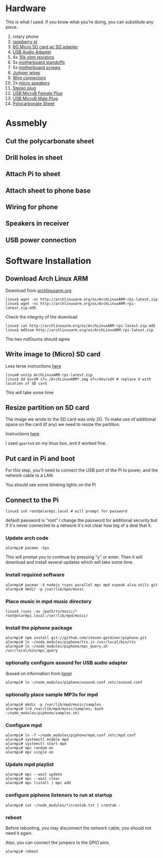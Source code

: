 # Hardware

This is what I used.  If you know what you're doing, you can
substitute any piece.

1. rotary phone
2. [raspberry pi](http://www.raspberrypi.org/buy/)
1. [8G Micro SD card w/ SD adapter](http://www.adafruit.com/products/1294)
1. [USB Audio Adapter](http://www.adafruit.com/products/1475)
2. 4x [10k ohm resistors](http://www.radioshack.com/product/index.jsp?productId=2062330)
2. 5x [motherboard standoffs](http://www.amazon.com/StarTech-Replacement-Mounting-Metal-Standoff/dp/B00213K9MI/ref=sr_1_14?ie=UTF8&qid=1404781167&sr=8-14&keywords=motherboard+standoffs)
3. 5x [motherboard screws](http://www.amazon.com/StarTech-Mounting-Computer-4-Inches-Standoff/dp/B00032Q1J4/ref=pd_sim_sbs_e_3?ie=UTF8&refRID=02XF7F39G1PXQTBYQQEM)
1. [Jumper wires](http://www.adafruit.com/product/794)
1. [Wire connectors](http://www.radioshack.com/product/index.jsp?productId=2103501)
1. 2x [micro speakers](http://www.parts-express.com/1-1-8-x-1-9-16-neodymium-micro-speaker-8-ohm--280-002)
1. [Stereo plug](http://www.adafruit.com/products/1800)
1. [USB MicroB Female Plug](http://www.adafruit.com/products/1829)
1. [USB MicroB Male Plug](http://www.adafruit.com/products/1390)
1. [Polycarbonate Sheet](http://www.homedepot.com/p/LEXAN-10-in-x-8-in-Polycarbonate-Sheet-31-GE-XL-1/202090134?N=5yc1vZbrdg)

# Assmebly

## Cut the polycarbonate sheet

## Drill holes in sheet

## Attach Pi to sheet

## Attach sheet to phone base

## Wiring for phone

## Speakers in receiver

## USB power connection

# Software Installation

## Download Arch Linux ARM

Download from [archlinuxarm.org](http://archlinuxarm.org/platforms/armv6/raspberry-pi)

    linux$ wget -nc http://archlinuxarm.org/os/ArchLinuxARM-rpi-latest.zip
    linux$ wget -nc http://archlinuxarm.org/os/ArchLinuxARM-rpi-latest.zip.md5

Check the integrity of the download

    linux$ cat http://archlinuxarm.org/os/ArchLinuxARM-rpi-latest.zip.md5
    linux$ md5sum http://archlinuxarm.org/os/ArchLinuxARM-rpi-latest.zip

The two md5sums should agree

## Write image to (Micro) SD card

Less terse instructions [here](http://elinux.org/RPi_Easy_SD_Card_Setup#Create_your_own)

    linux# unzip ArchLinuxARM-rpi-latest.zip
    linux$ dd bs=1M if=./ArchLinuxARM*.img of=/dev/sdX # replace X with location of SD card

This will take some time

## Resize partition on SD card

The image we wrote to the SD card was only 2G.  To make use of
additional space on the card (if any) we need to resize the partition.

Instructions [here](http://elinux.org/RPi_Resize_Flash_Partitions)

I used `gparted` on my linux box, and it worked fine.

## Put card in Pi and boot

For this step, you'll need to connect the USB port of the Pi to power,
and the network cable to a LAN.

You should see some blinking lights on the Pi

## Connect to the Pi

    linux$ ssh root@alarmpi.local # will prompt for password 

default password is "root" I change the password for additional
security but if it's never connected to a network it's not clear how
big of a deal that it.

### Update arch code

    alarmpi# pacman -Syu

This will prompt you to continue by pressing "y" or enter.  Then it
will download and install several updates which will take some time.

### Install required software

    alarmpi# pacman -S nodejs rsync parallel mpc mpd espeak alsa-utils git
    alarmpi# mkdir -p /var/lib/mpd/music

### Place music in mpd music directory

    linux$ rsync -av /path/to/music/* root@alarmpi.local:/var/lib/mpd/music/

### Install the piphone package

    alarmpi# npm install git://github.com/steven-gardiner/piphone.git
    alarmpi# ln ~/node_modules/piphone/tts.js /usr/local/bin/tts
    alarmpi# ln ~/node_modules/piphone/mpc_query.sh /usr/local/bin/mpc_query

### optionally configure asound for USB audio adapter

(based on information from [here](http://www.raspberrypi.org/forums/viewtopic.php?t=38316&p=333438))

    alarmpi# ln ~/node_modules/piphone/asound.conf /etc/asound.conf

### optionally place sample MP3s for mpd

    alarmpi# mkdir -p /var/lib/mpd/music/samples
    alarmpi# (cd /var/lib/mpd/music/samples; bash ~/node_modules/piphone/samples.sh)

### Configure mpd 

    alarmpi# ln -f ~/node_modules/piphone/mpd.conf /etc/mpd.conf
    alarmpi# systemctl enable mpd
    alarmpi# systemctl start mpd
    alarmpi# mpc random on
    alarmpi# mpc single on


### Update mpd playlist

    alarmpi# mpc --wait update 
    alarmpi# mpc --wait clear
    alarmpi# mpc listall | mpc add

### configure piphone listeners to run at startup

    alarmpi# cat ~/node_modules/*/crontab.txt | crontab -

### reboot

Before rebooting, you may disconnect the network cable; you should not
need it again.

Also, you can connect the jumpers to the GPIO pins.

    alarmpi# reboot



